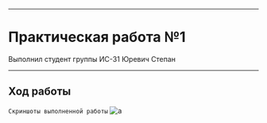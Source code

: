 _____________________________________________________________________________________
# Практическая работа №1
Выполнил студент группы ИС-31 Юревич Степан
_____________________________________________________________________________________
## Ход работы
`Скриншоты выполненной работы`
![a](https://i.imgur.com/sQZXOGh.png)

